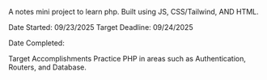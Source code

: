 A notes mini project to learn php. Built using JS, CSS/Tailwind, AND HTML.

Date Started: 09/23/2025
Target Deadline: 09/24/2025

Date Completed: 

Target Accomplishments
Practice PHP in areas such as Authentication, Routers, and Database.